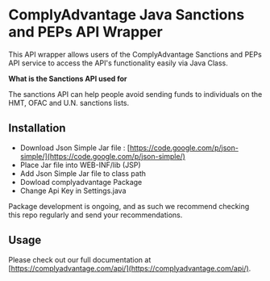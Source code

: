 ComplyAdvantage Java Sanctions and PEPs API Wrapper
====================================

This API wrapper allows users of the ComplyAdvantage Sanctions and PEPs API service to access the API's functionality easily via Java Class. 

**What is the Sanctions API used for**

The sanctions API can help people avoid sending funds to individuals on the HMT, OFAC and U.N. sanctions lists. 

Installation
------------

* Download Json Simple Jar file : [https://code.google.com/p/json-simple/](https://code.google.com/p/json-simple/)
* Place Jar file into WEB-INF/lib (JSP)
* Add Json Simple Jar file to class path 
* Dowload complyadvantage Package
* Change Api Key in Settings.java



Package development is ongoing, and as such we recommend checking this repo regularly and send your recommendations.

Usage
-------------------

Please check out our full documentation at [https://complyadvantage.com/api/](https://complyadvantage.com/api/).


